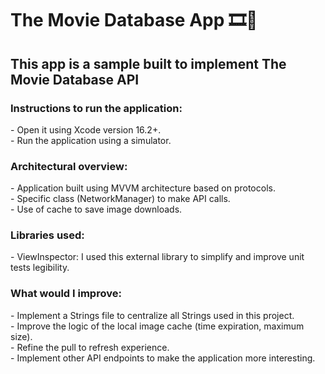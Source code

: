 <h1 align="left">The Movie Database App 🎞️🍿</h1>

<h2 align="left">This app is a sample built to implement The Movie Database API </h2>

<h3 align="left">Instructions to run the application:</h3>
- Open it using Xcode version 16.2+.<br/>
- Run the application using a simulator.

<h3 align="left">Architectural overview:</h3>
- Application built using MVVM architecture based on protocols.<br/>
- Specific class (NetworkManager) to make API calls.<br/>
- Use of cache to save image downloads.

<h3 align="left">Libraries used:</h3>
- ViewInspector: I used this external library to simplify and improve unit tests legibility.<br/>

<h3 align="left">What would I improve:</h3>
- Implement a Strings file to centralize all Strings used in this project.<br/>
- Improve the logic of the local image cache (time expiration, maximum size).<br/>
- Refine the pull to refresh experience.<br/>
- Implement other API endpoints to make the application more interesting.
